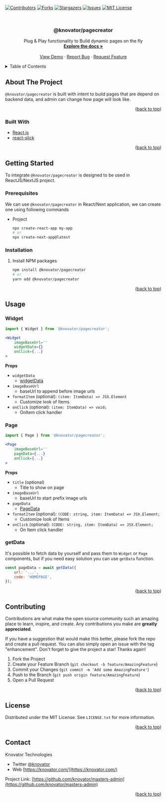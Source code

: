 <!-- Improved compatibility of back to top link: See: https://github.com/othneildrew/Best-README-Template/pull/73 -->
<a name="readme-top"></a>

[![Contributors][contributors-shield]][contributors-url]
[![Forks][forks-shield]][forks-url]
[![Stargazers][stars-shield]][stars-url]
[![Issues][issues-shield]][issues-url]
[![MIT License][license-shield]][license-url]


<!-- PROJECT LOGO -->
<br />
<div align="center">
  <!-- <a href="https://github.com/knovator/pagecreator">
    <img src="images/logo.png" alt="Logo" width="80" height="80">
  </a> -->

<h3 align="center">@knovator/pagecreator</h3>

  <p align="center">
    Plug & Play functionality to Build dynamic pages on the fly
    <br />
    <a href="https://github.com/knovator/pagecreator"><strong>Explore the docs »</strong></a>
    <br />
    <br />
    <a href="https://github.com/knovator/pagecreator">View Demo</a>
    ·
    <a href="https://github.com/knovator/pagecreator/issues">Report Bug</a>
    ·
    <a href="https://github.com/knovator/pagecreator/issues">Request Feature</a>
  </p>
</div>



<!-- TABLE OF CONTENTS -->
<details>
  <summary>Table of Contents</summary>
  <ol>
    <li>
      <a href="#about-the-project">About The Project</a>
      <ul>
        <li><a href="#built-with">Built With</a></li>
      </ul>
    </li>
    <li>
      <a href="#getting-started">Getting Started</a>
      <ul>
        <li><a href="#prerequisites">Prerequisites</a></li>
        <li><a href="#installation">Installation</a></li>
      </ul>
    </li>
    <li><a href="#usage">Usage</a></li>
    <li><a href="#contributing">Contributing</a></li>
    <li><a href="#license">License</a></li>
    <li><a href="#contact">Contact</a></li>
  </ol>
</details>



<!-- ABOUT THE PROJECT -->
## About The Project

`@knovator/pagecreator` is built with intent to build pages that are depend on backend data, and admin can change how page will look like.

<p align="right">(<a href="#readme-top">back to top</a>)</p>



### Built With

* [React.js](https://reactjs.org/)
* [react-slick](https://www.npmjs.com/package/react-slick)

<p align="right">(<a href="#readme-top">back to top</a>)</p>



<!-- GETTING STARTED -->
## Getting Started

To integrate `@knovator/pagecreator` is designed to be used in ReactJS/NextJS project.

### Prerequisites

We can use `@knovator/pagecreator` in React/Next application, we can create one using following commands
* Project
  ```sh
  npx create-react-app my-app
  # or
  npx create-next-app@latest
  ```

### Installation

1. Install NPM packages
   ```sh
   npm install @knovator/pagecreator
   # or
   yarn add @knovator/pagecreator
   ```

<p align="right">(<a href="#readme-top">back to top</a>)</p>


<!-- USAGE EXAMPLES -->
## Usage

### Widget
```jsx
import { Widget } from '@knovator/pagecreator';

<Widget
    imageBaseUrl=''
    widgetData={}
    onClick={...}
>
```
**Props**
- `widgetData`
    - [widgetData](data-formats.md#widgetdata)
- `imageBaseUrl`
    - baseUrl to append before image urls
- `formatItem` (optional): `(item: ItemData) => JSX.Element`
    - Customize look of Items
- `onClick` (optional): `(item: ItemData) => void;`
    - OnItem click handler

### Page
```jsx
import { Page } from '@knovator/pagecreator';

<Page
    imageBaseUrl=''
    pageData={...}
    onClick={...}
>
```
**Props**
- `title` (optional)
    - Title to show on page
- `imageBaseUrl`
    - baseUrl to start prefix image urls
- `pageData`
    - [PageData](data-formats.md#pagedata)
- `formatItem` (optional): `(CODE: string, item: ItemData) => JSX.Element;`
    - Customize look of Items
- `onClick` (optional): `(CODE: string, item: ItemData) => JSX.Element;`
    - On Item click handler

### getData
It's possible to fetch data by yourself and pass them to `Widget` or `Page` components, but if you need easy solution you can use `getData` function.
```js
const pageData = await getData({
    url: '...',
    code: 'HOMEPAGE',
});
```

<p align="right">(<a href="#readme-top">back to top</a>)</p>

<!-- CONTRIBUTING -->
## Contributing

Contributions are what make the open source community such an amazing place to learn, inspire, and create. Any contributions you make are **greatly appreciated**.

If you have a suggestion that would make this better, please fork the repo and create a pull request. You can also simply open an issue with the tag "enhancement".
Don't forget to give the project a star! Thanks again!

1. Fork the Project
2. Create your Feature Branch (`git checkout -b feature/AmazingFeature`)
3. Commit your Changes (`git commit -m 'Add some AmazingFeature'`)
4. Push to the Branch (`git push origin feature/AmazingFeature`)
5. Open a Pull Request

<p align="right">(<a href="#top">back to top</a>)</p>



<!-- LICENSE -->
## License

Distributed under the MIT License. See `LICENSE.txt` for more information.

<p align="right">(<a href="#top">back to top</a>)</p>


<!-- CONTACT -->
## Contact

Knovator Technologies
- Twitter [@knovator](https://twitter.com/knovator)
- Web [https://knovator.com/](https://knovator.com/)

Project Link: [https://github.com/knovator/masters-admin](https://github.com/knovator/masters-admin)

<p align="right">(<a href="#top">back to top</a>)</p>


<!-- MARKDOWN LINKS & IMAGES -->
<!-- https://www.markdownguide.org/basic-syntax/#reference-style-links -->
[contributors-shield]: https://img.shields.io/github/contributors/knovator/pagecreator.svg?style=for-the-badge
[contributors-url]: https://github.com/knovator/pagecreator/graphs/contributors
[forks-shield]: https://img.shields.io/github/forks/knovator/pagecreator.svg?style=for-the-badge
[forks-url]: https://github.com/knovator/pagecreator/network/members
[stars-shield]: https://img.shields.io/github/stars/knovator/pagecreator.svg?style=for-the-badge
[stars-url]: https://github.com/knovator/pagecreator/stargazers
[issues-shield]: https://img.shields.io/github/issues/knovator/pagecreator.svg?style=for-the-badge
[issues-url]: https://github.com/knovator/pagecreator/issues
[license-shield]: https://img.shields.io/github/license/knovator/pagecreator.svg?style=for-the-badge
[license-url]: https://github.com/knovator/pagecreator/blob/main/LICENSE.txt